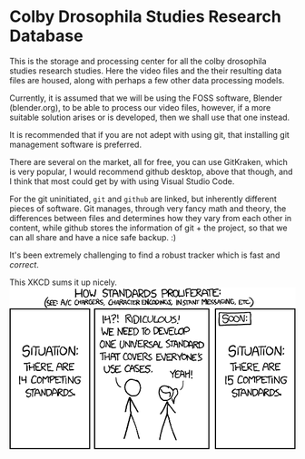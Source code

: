 # Colby Drosophila Studies Research Database

This is the storage and processing center for all the colby
drosophila studies research studies. Here the video files 
and the their resulting data files are housed, along with 
perhaps a few other data processing models.

Currently, it is assumed that we will be using the 
FOSS software, Blender (blender.org), to be able to process
our video files, however, if a more suitable solution arises
or is developed, then we shall use that one instead.

It is recommended that if you are not adept with using 
git, that installing git management software is preferred.

There are several on the market, all for free,
you can use GitKraken, which is very popular, 
I would recommend github desktop, above that though, and 
I think that most could get by with using Visual Studio Code.

For the git uninitiated, 
`git` and `github` are linked, 
but inherently different pieces of software. Git manages, through very fancy math and theory, the differences between files and determines how they vary from each other in content, while github stores the information of git + the project, so that we can all share and have a nice safe backup. :)


It's been extremely challenging to find a robust tracker
which is fast and *correct*.

This XKCD sums it up nicely.
![standards](misc/standards_2x.png)

